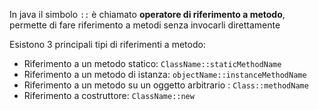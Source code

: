 In java il simbolo  `::` è chiamato **operatore di riferimento a metodo**, permette di fare riferimento a metodi senza invocarli direttamente

Esistono 3 principali tipi di riferimenti a metodo:
- Riferimento a un metodo statico: `ClassName::staticMethodName`
- Riferimento a un metodo di istanza: `objectName::instanceMethodName`
- Riferimento a un metodo su un oggetto arbitrario : `Class::methodName`
- Riferimento a costruttore: `ClassName::new`

